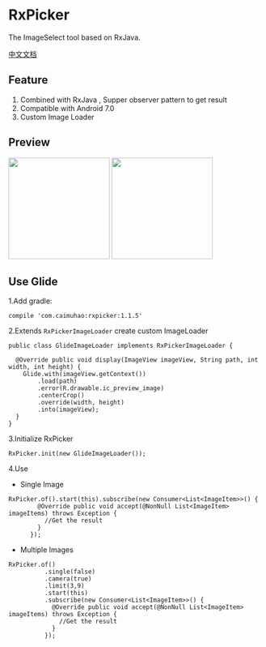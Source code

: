 # RxPicker
The ImageSelect tool based on RxJava.

[中文文档](./README_CN.md)

## Feature

1. Combined with RxJava , Supper observer pattern to get result
2. Compatible with Android 7.0
3. Custom Image Loader


## Preview

<image src="./image/1.png" width="200px"/> <image src="./image/2.png" width="200px"/> 

## Use Glide

1.Add gradle:

```
compile 'com.caimuhao:rxpicker:1.1.5'
```

2.Extends `RxPickerImageLoader` create custom  ImageLoader

```
public class GlideImageLoader implements RxPickerImageLoader {

  @Override public void display(ImageView imageView, String path, int width, int height) {
    Glide.with(imageView.getContext())
        .load(path)
        .error(R.drawable.ic_preview_image)
        .centerCrop()
        .override(width, height)
        .into(imageView);
  }
}
```

3.Initialize RxPicker

```
RxPicker.init(new GlideImageLoader());
```

4.Use

-  Single Image

```
RxPicker.of().start(this).subscribe(new Consumer<List<ImageItem>>() {
        @Override public void accept(@NonNull List<ImageItem> imageItems) throws Exception {
          //Get the result
        }
      });
```

- Multiple Images

```
RxPicker.of()
          .single(false)
          .camera(true)
          .limit(3,9)
          .start(this)
          .subscribe(new Consumer<List<ImageItem>>() {
            @Override public void accept(@NonNull List<ImageItem> imageItems) throws Exception {
              //Get the result
            }
          });
```
